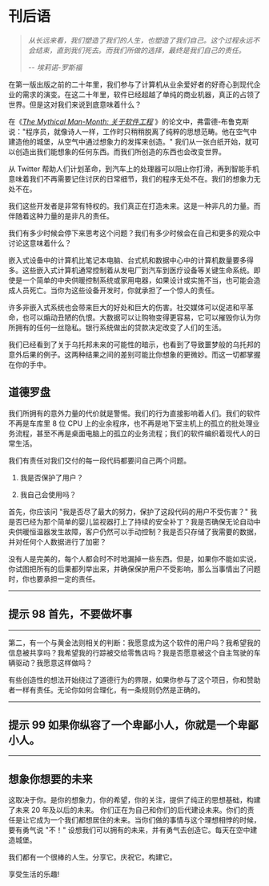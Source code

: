 # 刊后语
<!-- 2020.04.25 -->
> _从长远来看，我们塑造了我们的人生，也塑造了我们自己。这个过程永远不会结束，直到我们死去。而我们所做的选择，最终是我们自己的责任。_
>
> _-- 埃莉诺-罗斯福_

在第一版出版之前的二十年里，我们参与了计算机从业余爱好者的好奇心到现代企业的需求的演变。在这二十年里，软件已经超越了单纯的商业机器，真正的占领了世界。但是这对我们来说到底意味着什么？

在《[_The Mythical Man-Month: 关于软件工程_](https://www.amazon.com/Mythical-Man-Month-Software-Engineering-Anniversary/dp/0201835959) 》的论文中，弗雷德-布鲁克斯说："程序员，就像诗人一样，工作时只稍稍脱离了纯粹的思想范畴。他在空气中建造他的城堡，从空气中通过想象力的发挥来创造。" 我们从一张白纸开始，就可以创造出我们能想象的任何东西。而我们所创造的东西也会改变世界。

从 Twitter 帮助人们计划革命，到汽车上的处理器可以阻止你打滑，再到智能手机意味着我们不再需要记住讨厌的日常细节，我们的程序无处不在。我们的想象力无处不在。

我们这些开发者是非常有特权的。我们真正在打造未来。这是一种非凡的力量。而伴随着这种力量的是非凡的责任。

我们有多少时候会停下来思考这个问题？我们有多少时候会在自己和更多的观众中讨论这意味着什么？

嵌入式设备中的计算机比笔记本电脑、台式机和数据中心中的计算机数量要多得多。这些嵌入式计算机通常控制着从发电厂到汽车到医疗设备等关键生命系统。即使是一个简单的中央供暖控制系统或家用电器，如果设计或实施不当，也可能会造成人员死亡。当你为这些设备开发时，你就承担了一个惊人的责任。

许多非嵌入式系统也会带来巨大的好处和巨大的伤害。社交媒体可以促进和平革命，也可以煽动丑陋的仇恨。大数据可以让购物变得更容易，它可以摧毁你认为你所拥有的任何一丝隐私。银行系统做出的贷款决定改变了人们的生活。

我们已经看到了关于乌托邦未来的可能性的暗示，也看到了导致噩梦般的乌托邦的意外后果的例子。这两种结果之间的差别可能比你想象的更微妙。而这一切都掌握在你的手中。

## 道德罗盘
我们所拥有的意外力量的代价就是警惕。我们的行为直接影响着人们。我们的软件不再是车库里 8 位 CPU 上的业余程序，也不再是地下室主机上的孤立的批处理业务流程，甚至不再是桌面电脑上的孤立的业务流程；我们的软件编织着现代人的日常生活。

我们有责任对我们交付的每一段代码都要问自己两个问题。

1. 我是否保护了用户？

2. 我自己会使用吗？

首先，你应该问 "我是否尽了最大的努力，保护了这段代码的用户不受伤害？" 我是否已经为那个简单的婴儿监视器打上了持续的安全补丁？我是否确保无论自动中央供暖恒温器发生故障，客户仍然可以手动控制？我是否只存储了我需要的数据，并对任何个人数据进行了加密？

没有人是完美的，每个人都会时不时地漏掉一些东西。但是，如果你不能如实说，你试图把所有的后果都列举出来，并确保保护用户不受影响，那么当事情出了问题时，你也要承担一定的责任。

---
## 提示 98 首先，不要做坏事
---

第二，有一个与黄金法则相关的判断：我愿意成为这个软件的用户吗？我希望我的信息被共享吗？我希望我的行踪被交给零售店吗？我是否愿意被这个自主驾驶的车辆驱动？我愿意这样做吗？

有些创造性的想法开始绕过了道德行为的界限，如果你参与了这个项目，你和赞助者一样有责任。无论你如何合理化，有一条规则仍然是正确的。

---
## 提示 99 如果你纵容了一个卑鄙小人，你就是一个卑鄙小人。
---

## 想象你想要的未来
这取决于你。是你的想象力，你的希望，你的关注，提供了纯正的思想基础，构建了未来 20 年及以后的未来。
你们正在为自己和你们的后代建设未来。你们的责任是让它成为一个我们都想居住的未来。当你们做的事情与这个理想相悖的时候，要有勇气说 "不！" 设想我们可以拥有的未来，并有勇气去创造它。每天在空中建造城堡。

我们都有一个很棒的人生。分享它。庆祝它。构建它。

享受生活的乐趣!
